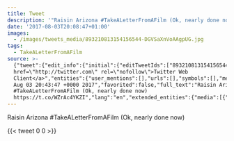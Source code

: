 ```yaml
---
title: Tweet
description: '"Raisin Arizona #TakeALetterFromAFilm (Ok, nearly done now) "'
date: '2017-08-03T20:08:47+01:00'
images:
  - /images/tweets_media/893210813154156544-DGVSaXnVoAAgpUG.jpg
tags:
  - TakeALetterFromAFilm
source: >-
  {"tweet":{"edit_info":{"initial":{"editTweetIds":["893210813154156544"],"editableUntil":"2017-08-03T21:43:47.567Z","editsRemaining":"5","isEditEligible":true}},"retweeted":false,"source":"<a
  href=\"http://twitter.com\" rel=\"nofollow\">Twitter Web
  Client</a>","entities":{"user_mentions":[],"urls":[],"symbols":[],"media":[{"expanded_url":"https://twitter.com/toychicken/status/893210813154156544/photo/1","indices":["59","82"],"url":"https://t.co/WZrAc4YKZI","media_url":"http://pbs.twimg.com/tweet_video_thumb/DGVSaXnVoAAgpUG.jpg","id_str":"893210714071998464","id":"893210714071998464","media_url_https":"https://pbs.twimg.com/tweet_video_thumb/DGVSaXnVoAAgpUG.jpg","sizes":{"small":{"w":"242","h":"134","resize":"fit"},"thumb":{"w":"134","h":"134","resize":"crop"},"medium":{"w":"242","h":"134","resize":"fit"},"large":{"w":"242","h":"134","resize":"fit"}},"type":"photo","display_url":"pic.twitter.com/WZrAc4YKZI"}],"hashtags":[{"text":"TakeALetterFromAFilm","indices":["15","36"]}]},"display_text_range":["0","82"],"favorite_count":"0","id_str":"893210813154156544","truncated":false,"retweet_count":"0","id":"893210813154156544","possibly_sensitive":false,"created_at":"Thu
  Aug 03 20:43:47 +0000 2017","favorited":false,"full_text":"Raisin Arizona
  #TakeALetterFromAFilm (Ok, nearly done now)
  https://t.co/WZrAc4YKZI","lang":"en","extended_entities":{"media":[{"expanded_url":"https://twitter.com/toychicken/status/893210813154156544/photo/1","indices":["59","82"],"url":"https://t.co/WZrAc4YKZI","media_url":"http://pbs.twimg.com/tweet_video_thumb/DGVSaXnVoAAgpUG.jpg","id_str":"893210714071998464","video_info":{"aspect_ratio":["121","67"],"variants":[{"bitrate":"0","content_type":"video/mp4","url":"https://video.twimg.com/tweet_video/DGVSaXnVoAAgpUG.mp4"}]},"id":"893210714071998464","media_url_https":"https://pbs.twimg.com/tweet_video_thumb/DGVSaXnVoAAgpUG.jpg","sizes":{"small":{"w":"242","h":"134","resize":"fit"},"thumb":{"w":"134","h":"134","resize":"crop"},"medium":{"w":"242","h":"134","resize":"fit"},"large":{"w":"242","h":"134","resize":"fit"}},"type":"animated_gif","display_url":"pic.twitter.com/WZrAc4YKZI"}]}}}
---
```

Raisin Arizona #TakeALetterFromAFilm (Ok, nearly done now) 
    
{{< tweet 0 0 >}}
    
